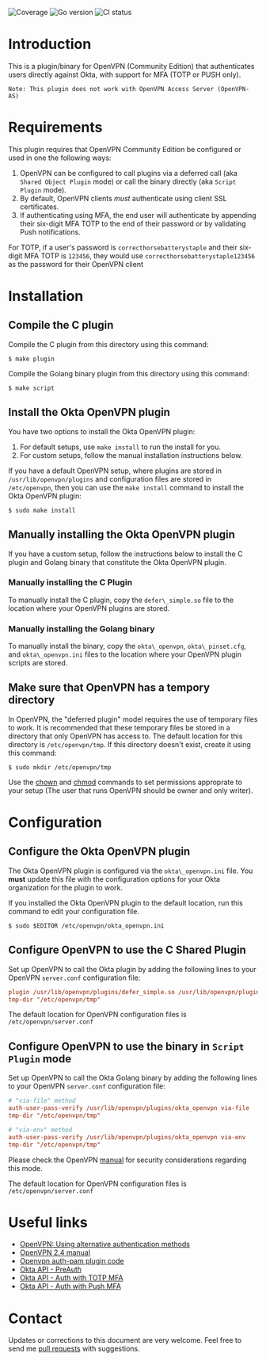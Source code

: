 ![Coverage](https://img.shields.io/badge/Coverage-90.9%25-brightgreen)
![Go version](https://img.shields.io/github/go-mod/go-version/algolia/okta-openvpn.svg)
![CI status](https://circleci.com/gh/algolia/okta-openvpn/tree/v2.svg?style=shield)

# Introduction

This is a plugin/binary for OpenVPN (Community Edition) that authenticates users directly against Okta, with support for MFA (TOTP or PUSH only).

    Note: This plugin does not work with OpenVPN Access Server (OpenVPN-AS)


# Requirements

This plugin requires that OpenVPN Community Edition be configured or used in one the following ways:

1.  OpenVPN can be configured to call plugins via a deferred call (aka `Shared Object Plugin` mode) or call the binary directly (aka `Script Plugin` mode).
2.  By default, OpenVPN clients *must* authenticate using client SSL certificates.
3.  If authenticating using MFA, the end user will authenticate by appending their six-digit MFA TOTP to the end of their password or by validating Push notifications.

For TOTP, if a user's password is `correcthorsebatterystaple` and their six-digit MFA TOTP is `123456`, they would use `correcthorsebatterystaple123456` as the password for their OpenVPN client


# Installation

## Compile the C plugin

Compile the C plugin from this directory using this command:

```shell
$ make plugin
```

Compile the Golang binary plugin from this directory using this command:

```shell
$ make script
```


## Install the Okta OpenVPN plugin

You have two options to install the Okta OpenVPN plugin:

1.  For default setups, use `make install` to run the install for you.
2.  For custom setups, follow the manual installation instructions below.

If you have a default OpenVPN setup, where plugins are stored in `/usr/lib/openvpn/plugins` and configuration files are stored in `/etc/openvpn`, then you can use the `make install` command to install the Okta OpenVPN plugin:

```shell
$ sudo make install
```


## Manually installing the Okta OpenVPN plugin

If you have a custom setup, follow the instructions below to install the C plugin and Golang binary that constitute the Okta OpenVPN plugin.


### Manually installing the C Plugin

To manually install the C plugin, copy the `defer\_simple.so` file to the location where your OpenVPN plugins are stored.


### Manually installing the Golang binary

To manually install the binary, copy the `okta\_openvpn`, `okta\_pinset.cfg`, and `okta\_openvpn.ini` files to the location where your OpenVPN plugin scripts are stored.


## Make sure that OpenVPN has a tempory directory

In OpenVPN, the "deferred plugin" model requires the use of temporary files to work. It is recommended that these temporary files be stored in a directory that only OpenVPN has access to. The default location for this directory is `/etc/openvpn/tmp`. If this directory doesn't exist, create it using this command:

```shell
$ sudo mkdir /etc/openvpn/tmp
```

Use the [chown](https://en.wikipedia.org/wiki/Chown) and [chmod](https://en.wikipedia.org/wiki/Chmod) commands to set permissions approprate to your setup (The user that runs OpenVPN should be owner and only writer).


# Configuration

## Configure the Okta OpenVPN plugin

The Okta OpenVPN plugin is configured via the `okta\_openvpn.ini` file. You **must** update this file with the configuration options for your Okta organization for the plugin to work.

If you installed the Okta OpenVPN plugin to the default location, run this command to edit your configuration file.

```shell
$ sudo $EDITOR /etc/openvpn/okta_openvpn.ini
```


## Configure OpenVPN to use the C Shared Plugin

Set up OpenVPN to call the Okta plugin by adding the following lines to your OpenVPN `server.conf` configuration file:

```ini
plugin /usr/lib/openvpn/plugins/defer_simple.so /usr/lib/openvpn/plugins/okta_openvpn
tmp-dir "/etc/openvpn/tmp"
```

The default location for OpenVPN configuration files is `/etc/openvpn/server.conf`


## Configure OpenVPN to use the binary in `Script Plugin` mode

Set up OpenVPN to call the Okta Golang binary by adding the following lines to your OpenVPN `server.conf` configuration file:

```ini
# "via-file" method
auth-user-pass-verify /usr/lib/openvpn/plugins/okta_openvpn via-file
tmp-dir "/etc/openvpn/tmp"
```

```ini
# "via-env" method
auth-user-pass-verify /usr/lib/openvpn/plugins/okta_openvpn via-env
tmp-dir "/etc/openvpn/tmp"
```

Please check the OpenVPN [manual](https://openvpn.net/community-resources/reference-manual-for-openvpn-2-0/#options) for security considerations regarding this mode.

The default location for OpenVPN configuration files is `/etc/openvpn/server.conf`


# Useful links

- [OpenVPN: Using alternative authentication methods](https://openvpn.net/community-resources/using-alternative-authentication-methods/)
- [OpenVPN 2.4 manual](https://openvpn.net/community-resources/reference-manual-for-openvpn-2-4/)
- [Openvpn auth-pam plugin code](https://github.com/OpenVPN/openvpn/tree/master/src/plugins/auth-pam)
- [Okta API - PreAuth](https://developer.okta.com/docs/reference/api/authn/#primary-authentication-with-public-application)
- [Okta API - Auth with TOTP MFA](https://developer.okta.com/docs/reference/api/authn/#verify-totp-factor)
- [Okta API - Auth with Push MFA](https://developer.okta.com/docs/reference/api/authn/#verify-push-factor)


# Contact

Updates or corrections to this document are very welcome. Feel free to send me [pull requests](https://help.github.com/articles/using-pull-requests/) with suggestions.
